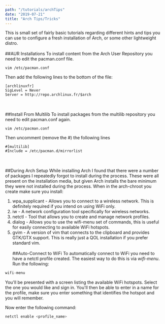 ```yaml
---
path: "/tutorials/archTips"
date: "2019-07-21"
title: "Arch Tips/Tricks"
---
```



This is small set of fairly basic tutorials regarding different hints and tips you can use to configure a fresh installation of Arch, or some other lightweight distro.
<br/><br/>
##AUR Installations
To install content from the Arch User Repository you need to edit the pacman.conf file.

```bash{numerLines: true}
vim /etc/pacman.conf
```

Then add the following lines to the bottom of the file:

```vim{numerLines: true}
[archlinuxfr]
SigLevel = Never
Server = http://repo.archlinux.fr/$arch
```
<br/><br/>
##Install From Multilib
To install packages from the multilib repository you need to edit pacman.conf again.

```bash{numerLines: true}
vim /etc/pacman.conf
```

Then uncomment (remove the #) the following lines

```vim{numerLines: true}
#[multilib]
#Include = /etc/pacman.d/mirrorlist
```
<br/><br/>
##During Arch Setup
While installing Arch I found that there were a number of packages I repeatedly forgot to install during the process. These were all present on the installation media, but given Arch installs the bare minimum they were not installed during the process. When in the arch-chroot you create make sure you install:

1. wpa_supplicant - Allows you to connect to a wireless network. This is definitely required if you intend on using WiFi only.
2. iw - A network configuration tool specifically for wireless networks.
3. netctl - Tool that allows you to create and manage network profiles.
4. dialog - Allows you to use the wifi-menu set of commands, this is useful for easily connecting to available WiFi hotspots.
5. gvim - A version of vim that connects to the clipboard and provides GTK/GTX support. This is really just a QOL installation if you prefer standard vim.
<br/><br/>
##Auto-Connect to WiFi
To automatically connect to WiFi you need to have a netctl profile created. The easiest way to do this is via *wifi-menu*. Run the following:
```bash
wifi-menu
```
You'll be presented with a screen listing the available WiFi hotspots. Select the one you would like and sign in. You'll then be able to enter in a name for the profile, make sure you enter something that identifies the hotspot and you will remember.

Now enter the following command:
```bash
netctl enable <profile_name>
```
